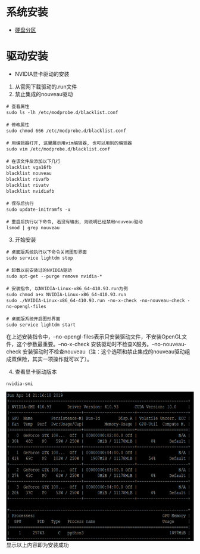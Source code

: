 # 系统安装
* [硬盘分区](https://blog.csdn.net/u012052268/article/details/77145427)

# 驱动安装

* NVIDIA显卡驱动的安装
1. 从官网下载驱动的.run文件
2. 禁止集成的nouveau驱动
```
# 查看属性
sudo ls -lh /etc/modprobe.d/blacklist.conf

# 修改属性
sudo chmod 666 /etc/modprobe.d/blacklist.conf

# 用编辑器打开, 这里展示用vim编辑器, 也可以用别的编辑器
sudo vim /etc/modprobe.d/blacklist.conf

# 在该文件后添加以下几行
blacklist vga16fb
blacklist nouveau
blacklist rivafb
blacklist rivatv
blacklist nvidiafb

# 保存后执行
sudo update-initramfs -u

# 重启后执行以下命令, 若没有输出, 则说明已经禁用nouveau驱动
lsmod | grep nouveau
```
3. 开始安装
```
# 桌面版系统执行以下命令关闭图形界面
sudo service lightdm stop

# 卸载以前安装过的NVIDIA驱动
sudo apt-get --purge remove nvidia-*

# 安装指令, 以NVIDIA-Linux-x86_64-410.93.run为例
sudo chmod a+x NVIDIA-Linux-x86_64-410.93.run
sudo ./NVIDIA-Linux-x86_64-410.93.run -no-x-check -no-nouveau-check -no-opengl-files

# 桌面版系统开启图形界面
sudo service lightdm start
```
在上述安装指令中，–no-opengl-files表示只安装驱动文件，不安装OpenGL文件，这个参数最重要。–no-x-check 安装驱动时不检查X服务。–no-nouveau-check 安装驱动时不检查nouveau（注：这个选项和禁止集成的nouveau驱动组成双保险，其实一项操作就可以了）。

4. 查看显卡驱动版本
```
nvidia-smi
```
<div align="center"><img src="image/nvidia_smi_output.png" align="left" height="400" width="600"/></div>
显示以上内容即为安装成功
